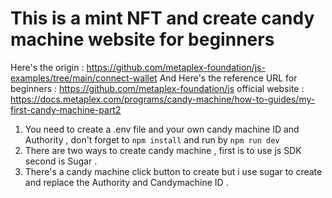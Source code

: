 # This is a mint NFT and create candy machine website for beginners 
Here's the origin : https://github.com/metaplex-foundation/js-examples/tree/main/connect-wallet
And Here's the reference URL for beginners : https://github.com/metaplex-foundation/js
official website : https://docs.metaplex.com/programs/candy-machine/how-to-guides/my-first-candy-machine-part2
1. You need to create a .env file and your own candy machine ID and Authority , don't forget to `npm install` and run by `npm run dev`
2. There are two ways to create candy machine , first is to use js SDK second is Sugar .
3. There's a candy machine click button to create but i use sugar to create and replace the Authority and Candymachine ID .
